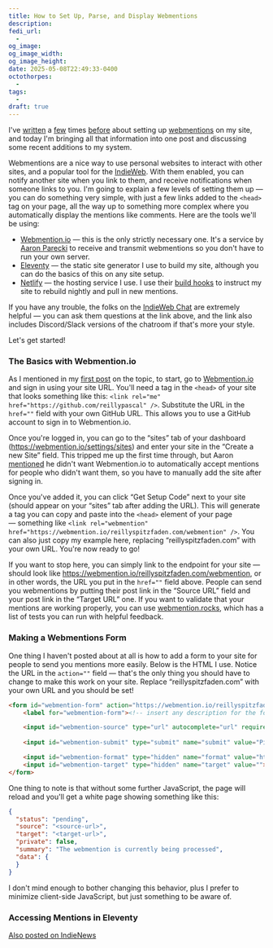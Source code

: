 ```yaml
---
title: How to Set Up, Parse, and Display Webmentions
description: 
fedi_url:
  - 
og_image: 
og_image_width: 
og_image_height: 
date: 2025-05-08T22:49:33-0400
octothorpes:
  - 
tags:
  - 
draft: true
---
```


<link rel="stylesheet" type="text/css" href="/styles/code/prism-dracula.css" />
<link rel="stylesheet" type="text/css" href="/styles/code/code-tweaks.css" />

I've [written](/posts/2024/05/receiving-webmentions-part-1/) a [few](/posts/2025/01/displaying-webmentions/) times [before](/posts/2025/02/webmentions-without-plugins/) about setting up [webmentions](https://en.wikipedia.org/wiki/Webmention) on my site, and today I'm bringing all that information into one post and discussing some recent additions to my system.

Webmentions are a nice way to use personal websites to interact with other sites, and a popular tool for the [IndieWeb](https://indieweb.org/). With them enabled, you can notify another site when you link to them, and receive notifications when someone links to you. I'm going to explain a few levels of setting them up — you can do something very simple, with just a few links added to the ```<head>``` tag on your page, all the way up to something more complex where you automatically display the mentions like comments. Here are the tools we'll be using:

- [Webmention.io](https://webmention.io/) — this is the only strictly necessary one. It's a service by [Aaron Parecki](https://aaronparecki.com/) to receive and transmit webmentions so you don't have to run your own server.
- [Eleventy](https://www.11ty.dev/) — the static site generator I use to build my site, although you can do the basics of this on any site setup.
- [Netlify](https://www.netlify.com/) — the hosting service I use. I use their [build hooks](https://docs.netlify.com/configure-builds/build-hooks/) to instruct my site to rebuild nightly and pull in new mentions.

If you have any trouble, the folks on the [IndieWeb Chat](https://chat.indieweb.org/) are extremely helpful — you can ask them questions at the link above, and the link also includes Discord/Slack versions of the chatroom if that's more your style.

Let's get started!

### The Basics with Webmention.io

As I mentioned in my [first post](/posts/2024/05/receiving-webmentions-part-1/) on the topic, to start, go to [Webmention.io](http://webmention.io/) and sign in using your site URL. You'll need a tag in the ```<head>``` of your site that looks something like this: ```<link rel="me" href="https://github.com/reillypascal" />```. Substitute the URL in the ```href=""``` field with your own GitHub URL. This allows you to use a GitHub account to sign in to Webmention.io. 

Once you're logged in, you can go to the “sites” tab of your dashboard (<https://webmention.io/settings/sites>) and enter your site in the “Create a new Site” field. This tripped me up the first time through, but Aaron [mentioned](https://github.com/aaronpk/webmention.io/issues/182) he didn't want Webmention.io to automatically accept mentions for people who didn't want them, so you have to manually add the site after signing in.

Once you've added it, you can click “Get Setup Code” next to your site (should appear on your “sites” tab after adding the URL). This will generate a tag you can copy and paste into the `<head>` element of your page — something like `<link rel="webmention" href="https://webmention.io/reillyspitzfaden.com/webmention" />`. You can also just copy my example here, replacing “reillyspitzfaden.com” with your own URL. You're now ready to go! 

If you want to stop here, you can simply link to the endpoint for your site — should look like <https://webmention.io/reillyspitzfaden.com/webmention>, or in other words, the URL you put in the `href=""` field above. People can send you webmentions by putting their post link in the “Source URL” field and your post link in the “Target URL” one. If you want to validate that your mentions are working properly, you can use [webmention.rocks](https://webmention.rocks/), which has a list of tests you can run with helpful feedback.

### Making a Webmentions Form

One thing I haven't posted about at all is how to add a form to your site for people to send you mentions more easily. Below is the HTML I use. Notice the URL in the `action=""` field — that's the only thing you should have to change to make this work on your site. Replace “reillyspitzfaden.com” with your own URL and you should be set! 

```html
<form id="webmention-form" action="https://webmention.io/reillyspitzfaden.com/webmention" method="POST">
    <label for="webmention-form"><!-- insert any description for the form here --></label>

    <input id="webmention-source" type="url" autocomplete="url" required="" pattern="^https?:\/\/(.*)" name="source" placeholder="URL/Permalink of your article" class="error" aria-invalid="true">
    
    <input id="webmention-submit" type="submit" name="submit" value="Ping me!">

    <input id="webmention-format" type="hidden" name="format" value="html">
    <input id="webmention-target" type="hidden" name="target" value="">
</form>
```

One thing to note is that without some further JavaScript, the page will reload and you'll get a white page showing something like this:

```json
{
  "status": "pending",
  "source": "<source-url>",
  "target": "<target-url>",
  "private": false,
  "summary": "The webmention is currently being processed",
  "data": {
  }
}
```

I don't mind enough to bother changing this behavior, plus I prefer to minimize client-side JavaScript, but just something to be aware of.

### Accessing Mentions in Eleventy



<a href="https://news.indieweb.org/en" class="u-syndication indienews">
  Also posted on IndieNews
</a>
